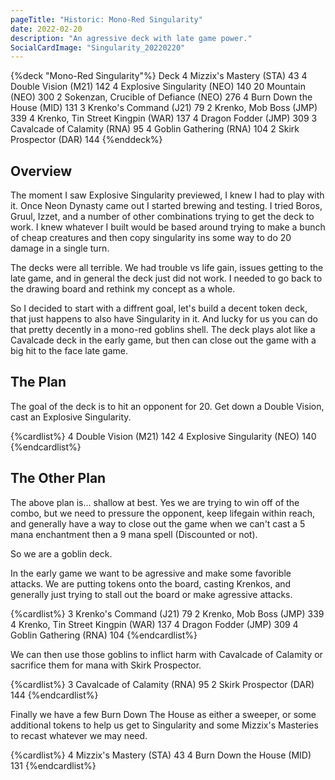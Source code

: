 ```yaml
---
pageTitle: "Historic: Mono-Red Singularity"
date: 2022-02-20
description: "An agressive deck with late game power."
SocialCardImage: "Singularity_20220220"
---
```


{%deck "Mono-Red Singularity"%}
Deck
4 Mizzix's Mastery (STA) 43
4 Double Vision (M21) 142
4 Explosive Singularity (NEO) 140
20 Mountain (NEO) 300
2 Sokenzan, Crucible of Defiance (NEO) 276
4 Burn Down the House (MID) 131
3 Krenko's Command (J21) 79
2 Krenko, Mob Boss (JMP) 339
4 Krenko, Tin Street Kingpin (WAR) 137
4 Dragon Fodder (JMP) 309
3 Cavalcade of Calamity (RNA) 95
4 Goblin Gathering (RNA) 104
2 Skirk Prospector (DAR) 144
{%enddeck%}

## Overview

The moment I saw Explosive Singularity previewed, I knew I had to play with it. Once Neon Dynasty came out I started brewing and testing. I tried Boros, Gruul, Izzet, and a number of other combinations trying to get the deck to work. I knew whatever I built would be based around trying to make a bunch of cheap creatures and then copy singularity ins some way to do 20 damage in a single turn. 

The decks were all terrible. We had trouble vs life gain, issues getting to the late game, and in general the deck just did not work. I needed to go back to the drawing board and rethink my concept as a whole. 

So I decided to start with a diffrent goal, let's build a decent token deck, that just happens to also have Singularity in it. And lucky for us you can do that pretty decently in a mono-red goblins shell. The deck plays alot like a Cavalcade deck in the early game, but then can close out the game with a big hit to the face late game. 

## The Plan

The goal of the deck is to hit an opponent for 20. Get down a Double Vision, cast an Explosive Singularity. 

{%cardlist%}
4 Double Vision (M21) 142
4 Explosive Singularity (NEO) 140
{%endcardlist%}

## The Other Plan

The above plan is... shallow at best. Yes we are trying to win off of the combo, but we need to pressure the opponent, keep lifegain within reach, and generally have a way to close out the game when we can't cast a 5 mana enchantment then a 9 mana spell (Discounted or not). 

So we are a goblin deck. 

In the early game we want to be agressive and make some favorible attacks. We are putting tokens onto the board, casting Krenkos, and generally just trying to stall out the board or make agressive attacks. 

{%cardlist%}
3 Krenko's Command (J21) 79
2 Krenko, Mob Boss (JMP) 339
4 Krenko, Tin Street Kingpin (WAR) 137
4 Dragon Fodder (JMP) 309
4 Goblin Gathering (RNA) 104
{%endcardlist%}

We can then use those goblins to inflict harm with Cavalcade of Calamity or sacrifice them for mana with Skirk Prospector.

{%cardlist%}
3 Cavalcade of Calamity (RNA) 95
2 Skirk Prospector (DAR) 144
{%endcardlist%}

Finally we have a few Burn Down The House as either a sweeper, or some additional tokens to help us get to Singularity and some Mizzix's Masteries to recast whatever we may need. 

{%cardlist%}
4 Mizzix's Mastery (STA) 43
4 Burn Down the House (MID) 131
{%endcardlist%}

